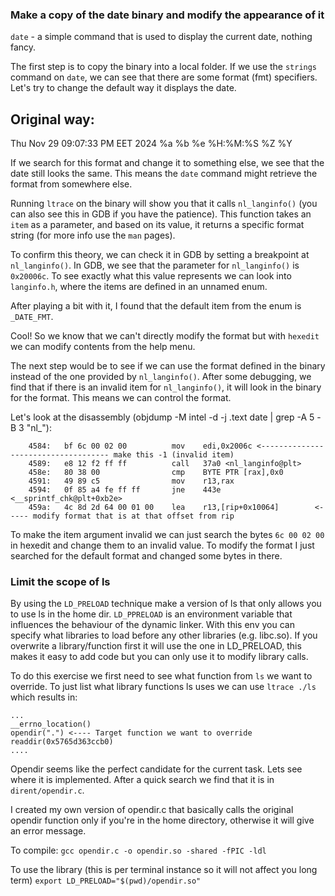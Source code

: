 

### Make a copy of the date binary and modify the appearance of it 

`date` - a simple command that is used to display the current date, nothing fancy.

The first step is to copy the binary into a local folder. If we use the `strings` command on `date`, we can see that there are some format (fmt) specifiers. Let's try to change the default way it displays the date.

## Original way:
Thu Nov 29 09:07:33 PM EET 2024
%a %b %e %H:%M:%S %Z %Y


If we search for this format and change it to something else, we see that the date still looks the same. This means the `date` command might retrieve the format from somewhere else.

Running `ltrace` on the binary will show you that it calls `nl_langinfo()` (you can also see this in GDB if you have the patience). This function takes an `item` as a parameter, and based on its value, it returns a specific format string (for more info use the `man` pages).

To confirm this theory, we can check it in GDB by setting a breakpoint at `nl_langinfo()`. In GDB, we see that the parameter for `nl_langinfo()` is `0x20006c`. To see exactly what this value represents we can look into `langinfo.h`, where the items are defined in an unnamed enum.

After playing a bit with it, I found that the default item from the enum is `_DATE_FMT`.

Cool! So we know that we can't directly modify the format but with `hexedit` we can modify contents from the help menu.

The next step would be to see if we can use the format defined in the binary instead of the one provided by `nl_langinfo()`. After some debugging, we find that if there is an invalid item for `nl_langinfo()`, it will look in the binary for the format. This means we can control the format.


Let's look at the disassembly (objdump -M intel -d -j .text date | grep -A 5 -B 3 "nl_"):
```
    4584:	bf 6c 00 02 00       	mov    edi,0x2006c <------------------------------------ make this -1 (invalid item)
    4589:	e8 12 f2 ff ff       	call   37a0 <nl_langinfo@plt>
    458e:	80 38 00             	cmp    BYTE PTR [rax],0x0
    4591:	49 89 c5             	mov    r13,rax
    4594:	0f 85 a4 fe ff ff    	jne    443e <__sprintf_chk@plt+0xb2e>
    459a:	4c 8d 2d 64 00 01 00 	lea    r13,[rip+0x10064]        <----- modify format that is at that offset from rip 
```

To make the item argument invalid we can just search the bytes `6c 00 02 00` in hexedit and change them to an invalid value.
To modify the format I just searched for the default format and changed some bytes in there.



### Limit the scope of ls

By using the `LD_PRELOAD` technique make a version of ls that only allows you to use ls in the home dir.
`LD_PPRELOAD` is an environment variable that influences the behaviour of the dynamic linker. With this env you can specify what libraries to load before any other libraries (e.g. libc.so). If you overwrite a library/function first it will use the one in LD\_PRELOAD, this makes it easy to add code but you can only use it to modify library calls.


To do this exercise we first need to see what function from `ls` we want to override. To just list what library functions ls uses we can use `ltrace ./ls` which results in: 
```
...
__errno_location()                                                                                                   
opendir(".") <---- Target function we want to override
readdir(0x5765d363ccb0)
....
```

Opendir seems like the perfect candidate for the current task. Lets see where it is implemented. After a quick search we find that it is in `dirent/opendir.c`.

I created my own version of opendir.c that basically calls the original opendir function only if you're in the home directory, otherwise it will give an error message.

To compile:
`gcc opendir.c -o opendir.so -shared -fPIC -ldl`

To use the library (this is per terminal instance so it will not affect you long term)
`export LD_PRELOAD="$(pwd)/opendir.so"`















